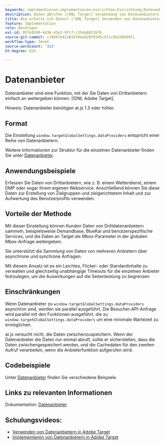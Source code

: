 ```yaml
---
keywords: implementieren;implementieren;einrichten;Einrichtung;Datenanbieter
description: Daten abrufen [!DNL Target] Verwendung von Datenanbietern.
title: Wie erhalte ich Daten? [!DNL Target] Verwenden von Datenanbietern?
feature: Implementation
role: Developer
exl-id: 05fe9190-4d36-43e2-9fc7-c354a6821bfb
source-git-commit: c196b7e41101978ee029f93d5cd71c9b2d5b99f1
workflow-type: tm+mt
source-wordcount: '322'
ht-degree: 62%

---
```


# Datenanbieter

Datenanbieter sind eine Funktion, mit der Sie Daten von Drittanbietern einfach an weitergeben können. [!DNL Adobe Target].

Hinweis: Datenanbieter benötigen at.js 1.3 oder höher.

## Format

Die Einstellung `window.targetGlobalSettings.dataProviders` entspricht einer Reihe von Datenanbietern.

Weitere Informationen zur Struktur für die einzelnen Datenanbieter finden Sie unter [Datenanbieter](https://developer.adobe.com/target/implement/client-side/atjs/atjs-functions/targetglobalsettings/).

## Anwendungsbeispiele

Erfassen Sie Daten von Drittanbietern, wie z. B. einem Wetterdienst, einem DMP oder sogar Ihrem eigenen Webservice. Anschließend können Sie diese Daten zur Erstellung von Zielgruppen und zielgerichtetem Inhalt und zur Aufwertung des Benutzerprofils verwenden.

## Vorteile der Methode

Mit dieser Einstellung können Kunden Daten von Drittdatenanbietern sammeln, beispielsweise Demandbase, BlueKai und benutzerspezifische Services, und die Daten an Target als Mbox-Parameter in der globalen Mbox-Anfrage weitergeben.

Sie unterstützt die Sammlung von Daten von mehreren Anbietern über asynchrone und synchrone Anfragen.

Mit diesem Ansatz ist es ein Leichtes, Flicker- oder Standardinhalte zu verwalten und gleichzeitig unabhängige Timeouts für die einzelnen Anbieter festzulegen, um die Auswirkungen auf die Seitenleistung zu begrenzen

## Einschränkungen

Wenn Datenanbieter zu `window.targetGlobalSettings.dataProviders` asynchron sind, werden sie parallel ausgeführt. Die Besucher-API-Anfrage wird parallel mit den Funktionen ausgeführt, die zu `window.targetGlobalSettings.dataProviders` um eine minimale Wartezeit zu ermöglichen.

at.js versucht nicht, die Daten zwischenzuspeichern. Wenn der Datenanbieter die Daten nur einmal abruft, sollte er sicherstellen, dass die Daten zwischengespeichert werden, und die Cachedaten für den zweiten Aufruf verarbeiten, wenn die Anbieterfunktion aufgerufen wird.

## Codebeispiele

Unter [Datenanbieter](https://developer.adobe.com/target/implement/client-side/atjs/atjs-functions/targetglobalsettings/) finden Sie verschiedene Beispiele.

## Links zu relevanten Informationen

Dokumentation: [Datenanbieter](https://developer.adobe.com/target/implement/client-side/atjs/atjs-functions/targetglobalsettings/)

## Schulungsvideos:

* [Verwenden von Datenanbietern in Adobe Target](https://helpx.adobe.com/de/target/kt/using/dataProviders-atjs-feature-video-use.html)
* [Implementieren von Datenanbietern in Adobe Target](https://helpx.adobe.com/de/target/kt/using/dataProviders-atjs-technical-video-implement.html)
